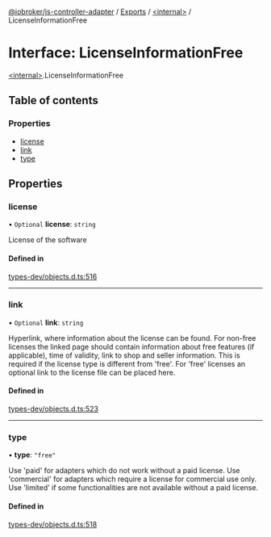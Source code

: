 [@iobroker/js-controller-adapter](../README.md) / [Exports](../modules.md) / [\<internal\>](../modules/internal_.md) / LicenseInformationFree

# Interface: LicenseInformationFree

[\<internal\>](../modules/internal_.md).LicenseInformationFree

## Table of contents

### Properties

- [license](internal_.LicenseInformationFree.md#license)
- [link](internal_.LicenseInformationFree.md#link)
- [type](internal_.LicenseInformationFree.md#type)

## Properties

### license

• `Optional` **license**: `string`

License of the software

#### Defined in

[types-dev/objects.d.ts:516](https://github.com/ioBroker/ioBroker.js-controller/blob/b38e017469404c79bd0d8ccdfa858a2754d65823/packages/types-dev/objects.d.ts#L516)

___

### link

• `Optional` **link**: `string`

Hyperlink, where information about the license can be found. For non-free licenses the linked page should contain information about free features (if applicable), time of validity, link to shop and seller information.
This is required if the license type is different from 'free'. For 'free' licenses an optional link to the license file can be placed here.

#### Defined in

[types-dev/objects.d.ts:523](https://github.com/ioBroker/ioBroker.js-controller/blob/b38e017469404c79bd0d8ccdfa858a2754d65823/packages/types-dev/objects.d.ts#L523)

___

### type

• **type**: ``"free"``

Use 'paid' for adapters which do not work without a paid license. Use 'commercial' for adapters which require a license for commercial use only. Use 'limited' if some functionalities are not available without a paid license.

#### Defined in

[types-dev/objects.d.ts:518](https://github.com/ioBroker/ioBroker.js-controller/blob/b38e017469404c79bd0d8ccdfa858a2754d65823/packages/types-dev/objects.d.ts#L518)
